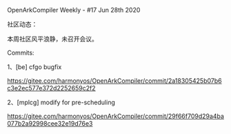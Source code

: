 OpenArkCompiler Weekly - #17 Jun 28th 2020

社区动态：

本周社区风平浪静，未召开会议。

Commits:

1、[be] cfgo bugfix

https://gitee.com/harmonyos/OpenArkCompiler/commit/2a18305425b07b6c3e2ec577e372d2252659c2f2

2、[mplcg] modify for pre-scheduling

https://gitee.com/harmonyos/OpenArkCompiler/commit/29f66f709d29a4ba077b2a92998cee32e19d76e3
